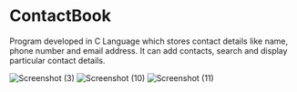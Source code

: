 # ContactBook
Program developed in C Language which stores contact details like name, phone number and email address. It can add contacts, search and display particular contact details.

![Screenshot (3)](https://github.com/JackSpar45/ContactBook/assets/118149520/8e582fd6-0a77-4b52-a3aa-b3d917795c8f)
![Screenshot (10)](https://github.com/JackSpar45/ContactBook/assets/118149520/30fd9dbe-c5db-4f96-907b-f04ed6ec2b9d)
![Screenshot (11)](https://github.com/JackSpar45/ContactBook/assets/118149520/cc276a0a-f079-4d33-a2ae-7361d0e02b2e)
